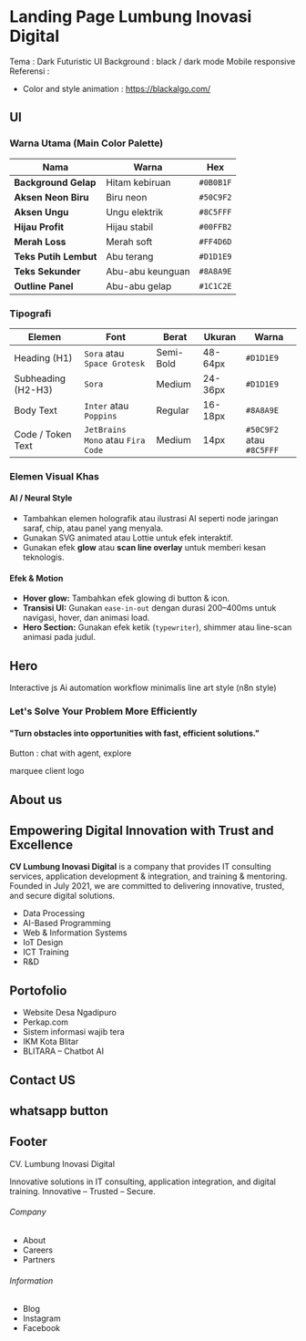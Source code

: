 # Landing Page Lumbung Inovasi Digital
Tema : Dark Futuristic  UI
Background : black / dark mode
Mobile responsive
Referensi : 
- Color and style animation : https://blackalgo.com/

## UI
### Warna Utama (Main Color Palette)

| Nama                  | Warna            | Hex       |
| --------------------- | ---------------- | --------- |
| **Background Gelap**  | Hitam kebiruan   | `#0B0B1F` |
| **Aksen Neon Biru**   | Biru neon        | `#50C9F2` |
| **Aksen Ungu**        | Ungu elektrik    | `#8C5FFF` |
| **Hijau Profit**      | Hijau stabil     | `#00FFB2` |
| **Merah Loss**        | Merah soft       | `#FF4D6D` |
| **Teks Putih Lembut** | Abu terang       | `#D1D1E9` |
| **Teks Sekunder**     | Abu-abu keunguan | `#8A8A9E` |
| **Outline Panel**     | Abu-abu gelap    | `#1C1C2E` |
### Tipografi 
| Elemen             | Font                              | Berat     | Ukuran  | Warna                    |
| ------------------ | --------------------------------- | --------- | ------- | ------------------------ |
| Heading (H1)       | `Sora` atau `Space Grotesk`       | Semi-Bold | 48-64px | `#D1D1E9`                |
| Subheading (H2-H3) | `Sora`                            | Medium    | 24-36px | `#D1D1E9`                |
| Body Text          | `Inter` atau `Poppins`            | Regular   | 16-18px | `#8A8A9E`                |
| Code / Token Text  | `JetBrains Mono` atau `Fira Code` | Medium    | 14px    | `#50C9F2` atau `#8C5FFF` |
### Elemen Visual Khas
#### AI / Neural Style
 - Tambahkan elemen holografik atau ilustrasi AI seperti node jaringan saraf, chip, atau panel yang menyala.
- Gunakan SVG animated atau Lottie untuk efek interaktif.
- Gunakan efek **glow** atau **scan line overlay** untuk memberi kesan teknologis.

#### Efek & Motion
- **Hover glow:** Tambahkan efek glowing di button & icon.
- **Transisi UI:** Gunakan `ease-in-out` dengan durasi 200–400ms untuk navigasi, hover, dan animasi load.
- **Hero Section:** Gunakan efek ketik (`typewriter`), shimmer atau line-scan animasi pada judul.

## Hero

Interactive js Ai automation workflow minimalis line art style (n8n style)  
### Let's Solve Your Problem More Efficiently
#### "Turn obstacles into opportunities with fast, efficient solutions."
Button : chat with agent, explore

marquee client logo 

## About us
## Empowering Digital Innovation with Trust and Excellence

**CV Lumbung Inovasi Digital** is a company that provides IT consulting services, application development & integration, and training & mentoring. Founded in July 2021, we are committed to delivering innovative, trusted, and secure digital solutions.

- Data Processing
- AI-Based Programming
- Web & Information Systems
- IoT Design
- ICT Training
- R&D

## Portofolio
- Website Desa Ngadipuro
- Perkap.com
- Sistem informasi wajib tera
- IKM Kota Blitar
- BLITARA – Chatbot AI

## Contact US
## whatsapp button

## Footer
CV. Lumbung Inovasi Digital

Innovative solutions in IT consulting, application integration, and digital training. Innovative – Trusted – Secure.

###### Company
- About
- Careers
- Partners
###### Information
- Blog
- Instagram
- Facebook